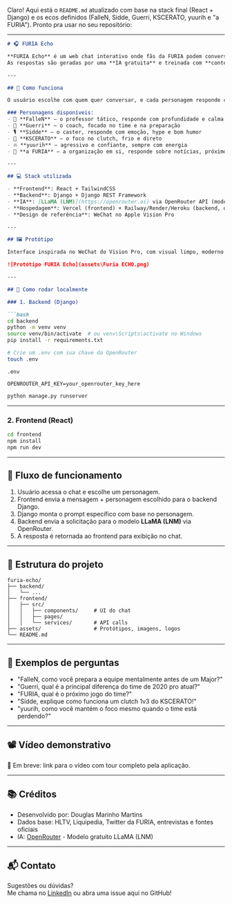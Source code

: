 Claro! Aqui está o `README.md` atualizado com base na stack final (React + Django) e os ecos definidos (FalleN, Sidde, Guerri, KSCERATO, yuurih e "a FURIA"). Pronto pra usar no seu repositório:

---

```markdown
# 🎧 FURIA Echo

**FURIA Echo** é um web chat interativo onde fãs da FURIA podem conversar com ecos digitais de ídolos do time de CS:GO, como **FalleN**, **Guerri**, **Sidde**, **KSCERATO**, **yuurih** e até com **"a FURIA"**, uma persona que representa a organização em si.  
As respostas são geradas por uma **IA gratuita** e treinada com **conteúdos reais**, como entrevistas, notícias, estatísticas e curiosidades sobre o time e seus membros.

---

## 🧠 Como funciona

O usuário escolhe com quem quer conversar, e cada personagem responde com base em sua **personalidade real**, **estilo de fala** e **conhecimento específico**. A IA é limitada por uma base de dados curada para garantir fidelidade e coerência nas respostas.

### Personagens disponíveis:
- 🧔 **FalleN** — o professor tático, responde com profundidade e calma
- 🧢 **Guerri** — o coach, focado no time e na preparação
- 🎙️ **Sidde** — o caster, responde com emoção, hype e bom humor
- 🎯 **KSCERATO** — o foco no clutch, frio e direto
- 🔥 **yuurih** — agressivo e confiante, sempre com energia
- 🐯 **a FURIA** — a organização em si, responde sobre notícias, próximos jogos e estrutura do time

---

## 💻 Stack utilizada

- **Frontend**: React + TailwindCSS
- **Backend**: Django + Django REST Framework
- **IA**: [LLaMA (LNM)](https://openrouter.ai) via OpenRouter API (modelo gratuito)
- **Hospedagem**: Vercel (frontend) + Railway/Render/Heroku (backend, opcional)
- **Design de referência**: WeChat no Apple Vision Pro

---

## 🖼️ Protótipo

Interface inspirada no WeChat do Vision Pro, com visual limpo, moderno e imersivo para focar no conteúdo das conversas.

![Protótipo FURIA Echo](assets\Furia ECHO.png)

---

## 🚀 Como rodar localmente

### 1. Backend (Django)

```bash
cd backend
python -m venv venv
source venv/bin/activate  # ou venv\Scripts\activate no Windows
pip install -r requirements.txt

# Crie um .env com sua chave da OpenRouter
touch .env
```

`.env`
```
OPENROUTER_API_KEY=your_openrouter_key_here
```

```bash
python manage.py runserver
```

---

### 2. Frontend (React)

```bash
cd frontend
npm install
npm run dev
```

---

## 🔁 Fluxo de funcionamento

1. Usuário acessa o chat e escolhe um personagem.
2. Frontend envia a mensagem + personagem escolhido para o backend Django.
3. Django monta o prompt específico com base no personagem.
4. Backend envia a solicitação para o modelo **LLaMA (LNM)** via OpenRouter.
5. A resposta é retornada ao frontend para exibição no chat.

---

## 📂 Estrutura do projeto

```
furia-echo/
├── backend/
│   └── ...
├── frontend/
│   ├── src/
│   │   ├── components/     # UI do chat
│   │   ├── pages/
│   │   └── services/       # API calls
├── assets/                 # Protótipos, imagens, logos
└── README.md
```

---

## 💬 Exemplos de perguntas

- "FalleN, como você prepara a equipe mentalmente antes de um Major?"
- "Guerri, qual é a principal diferença do time de 2020 pro atual?"
- "FURIA, qual é o próximo jogo do time?"
- "Sidde, explique como funciona um clutch 1v3 do KSCERATO!"
- "yuurih, como você mantém o foco mesmo quando o time está perdendo?"

---

## 📽️ Vídeo demonstrativo

🎥 Em breve: link para o vídeo com tour completo pela aplicação.

---

## 📚 Créditos

- Desenvolvido por: Douglas Marinho Martins
- Dados base: HLTV, Liquipedia, Twitter da FURIA, entrevistas e fontes oficiais
- IA: [OpenRouter](https://openrouter.ai) - Modelo gratuito LLaMA (LNM)

---

## 📬 Contato

Sugestões ou dúvidas?  
Me chama no [LinkedIn](https://www.linkedin.com/in/dodax/) ou abra uma issue aqui no GitHub!
